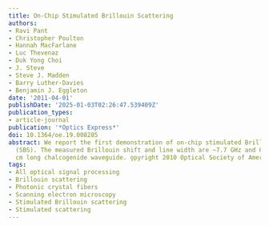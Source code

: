 ```yaml
---
title: On-Chip Stimulated Brillouin Scattering
authors:
- Ravi Pant
- Christopher Poulton
- Hannah MacFarlane
- Luc Thevenaz
- Duk Yong Choi
- J. Steve
- Steve J. Madden
- Barry Luther-Davies
- Benjamin J. Eggleton
date: '2011-04-01'
publishDate: '2025-01-03T02:26:47.539409Z'
publication_types:
- article-journal
publication: '*Optics Express*'
doi: 10.1364/oe.19.008285
abstract: We report the first demonstration of on-chip stimulated Brillouin scattering
  (SBS). The measured Brillouin shift and line width are ~7.7 GHz and 6 MHz in a 7
  cm long chalcogenide waveguide. o̧pyright 2010 Optical Society of America.
tags:
- All optical signal processing
- Brillouin scattering
- Photonic crystal fibers
- Scanning electron microscopy
- Stimulated Brillouin scattering
- Stimulated scattering
---
```


